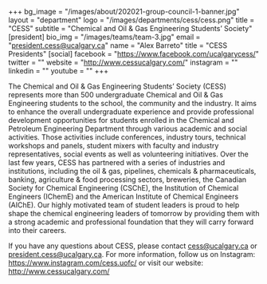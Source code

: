 +++
bg_image = "/images/about/202021-group-council-1-banner.jpg"
layout = "department"
logo = "/images/departments/cess/cess.png"
title = "CESS"
subtitle = "Chemical and Oil & Gas Engineering Students’ Society"
[president]
bio_img = "/images/teams/team-3.jpg"
email = "president.cess@ucalgary.ca"
name = "Alex Barreto"
title = "CESS Presidents"
[social]
facebook = "https://www.facebook.com/ucalgarycess/"
twitter = ""
website = "http://www.cessucalgary.com/"
instagram = ""
linkedin = ""
youtube = ""
+++

The Chemical and Oil & Gas Engineering Students’ Society (CESS) represents more than 500 undergraduate Chemical and Oil & Gas Engineering students to the school, the community and the industry. It aims to enhance the overall undergraduate experience and provide professional development opportunities for students enrolled in the Chemical and Petroleum Engineering Department through various academic and social activities. Those activities include conferences, industry tours, technical workshops and panels, student mixers with faculty and industry representatives, social events as well as volunteering initiatives. Over the last few years, CESS has partnered with a series of industries and institutions, including the oil & gas, pipelines, chemicals & pharmaceuticals, banking, agriculture & food processing sectors, breweries, the Canadian Society for Chemical Engineering (CSChE), the Institution of Chemical Engineers (IChemE) and the American Institute of Chemical Engineers (AIChE). Our highly motivated team of student leaders is proud to help shape the chemical engineering leaders of tomorrow by providing them with a strong academic and professional foundation that they will carry forward into their careers.

If you have any questions about CESS, please contact cess@ucalgary.ca or president.cess@ucalgary.ca. For more information, follow us on Instagram: https://www.instagram.com/cess.uofc/ or visit our website: http://www.cessucalgary.com/
